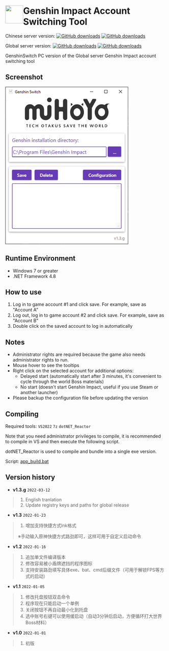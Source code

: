 # <img src="src/Resources/YunjinSideFace.png" width = "56" height = "56" alt="" align="left" /> Genshin Impact Account Switching Tool

Chinese server version:
[![GitHub downloads](https://img.shields.io/github/downloads/emako/genshin-switch/total)](https://github.com/emako/genshin-switch/releases)
[![GitHub downloads](https://img.shields.io/github/downloads/emako/genshin-switch/latest/total)](https://github.com/emako/genshin-switch/releases)

Global server version:
[![GitHub downloads](https://img.shields.io/github/downloads/jomata/genshin-switch/total)](https://github.com/jomata/genshin-switch/releases)
[![GitHub downloads](https://img.shields.io/github/downloads/jomata/genshin-switch/latest/total)](https://github.com/jomata/genshin-switch/releases)


GenshinSwitch
PC version of the Global server Genshin Impact account switching tool

## Screenshot

![main](screen-shot/main.png)

## Runtime Environment

-  Windows 7 or greater
- .NET Framework 4.8

## How to use

1. Log in to game account #1 and click save. For example, save as "Account A"
2. Log out, log in to game account #2 and click save. For example, save as "Account B"
3. Double click on the saved account to log in automatically

## Notes

- Administrator rights are required because the game also needs administrator rights to run.
- Mouse hover to see the tooltips
- Right click on the selected account for additional options: 
    - Delayed start (automatically start after 3 minutes, it's convenient to cycle through the world Boss materials)
    - No start (doesn't start Genshin Impact, useful if you use Steam or another launcher)
- Please backup the configuration file before updating the version

## Compiling

Required tools: `VS2022` `7z` `dotNET_Reactor`

Note that you need administrator privileges to compile, it is recommended to compile in VS and then execute the following script.

dotNET_Reactor is used to compile and bundle into a single exe version.

Script: [app_build.bat](app_build.bat)

## Version history

- **v1.3.g**  `2022-03-12`

> 1. English tranlation
> 1. Update registry keys and paths for global release

- **v1.3**  `2022-01-23`

>1. 增加支持快捷方式lnk格式
>
>   ※手动输入原神快捷方式路劲即可，这样可用于自定义启动命令

- **v1.2**  `2022-01-16`

> 1. 追加单文件编译版本
> 1. 修改容易被小盾牌遮挡的程序图标
> 1. 支持安装路劲填写具体exe、bat、cmd后缀文件（可用于解锁FPS等方式的启动）

- **v1.1**  `2022-01-05`

>1. 修改托盘按钮双击命令
>2. 程序现在只能启动一个单例
>3. 关闭按钮不再自动最小化到托盘
>4. 选中账号右键可以使用缓启动（自动3分钟后启动，方便循环打大世界Boss材料）

- **v1.0**  `2022-01-01`

>1. 初版

